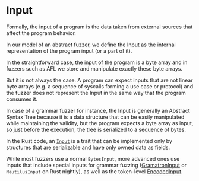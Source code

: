 # Input

Formally, the input of a program is the data taken from external sources that affect the program behavior.

In our model of an abstract fuzzer, we define the Input as the internal representation of the program input (or a part of it).

In the straightforward case, the input of the program is a byte array and in fuzzers such as AFL we store and manipulate exactly these byte arrays.

But it is not always the case. A program can expect inputs that are not linear byte arrays (e.g. a sequence of syscalls forming a use case or protocol) and the fuzzer does not represent the Input in the same way that the program consumes it.

In case of a grammar fuzzer for instance, the Input is generally an Abstract Syntax Tree because it is a data structure that can be easily manipulated while maintaining the validity, but the program expects a byte array as input, so just before the execution, the tree is serialized to a sequence of bytes.

In the Rust code, an [`Input`](https://docs.rs/libafl/latest/libafl/inputs/trait.Input.html) is a trait that can be implemented only by structures that are serializable and have only owned data as fields.

While most fuzzers use a normal `BytesInput`, more advanced ones use inputs that include special inputs for grammar fuzzing ([GramatronInput](https://docs.rs/libafl/latest/libafl/inputs/gramatron/struct.GramatronInput.html) or `NautilusInput` on Rust nightly), as well as the token-level [EncodedInput](https://docs.rs/libafl/latest/libafl/inputs/encoded/struct.EncodedInput.html).
